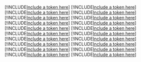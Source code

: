 [!INCLUDE[Include a token here](refs1531273921566/r1.md)]
[!INCLUDE[Include a token here](refs1531273921566/r2.md)]
[!INCLUDE[Include a token here](refs1531273921566/r3.md)]
[!INCLUDE[Include a token here](refs1531273921566/r4.md)]
[!INCLUDE[Include a token here](refs1531273921566/r5.md)]
[!INCLUDE[Include a token here](refs1531273921566/r6.md)]
[!INCLUDE[Include a token here](refs1531273921566/r7.md)]
[!INCLUDE[Include a token here](refs1531273921566/r8.md)]
[!INCLUDE[Include a token here](refs1531273921566/r9.md)]
[!INCLUDE[Include a token here](refs1531273921566/r10.md)]
[!INCLUDE[Include a token here](refs1531273921566/r11.md)]
[!INCLUDE[Include a token here](refs1531273921566/r12.md)]
[!INCLUDE[Include a token here](refs1531273921566/r13.md)]
[!INCLUDE[Include a token here](refs1531273921566/r14.md)]
[!INCLUDE[Include a token here](refs1531273921566/r15.md)]
[!INCLUDE[Include a token here](refs1531273921566/r16.md)]
[!INCLUDE[Include a token here](refs1531273921566/r17.md)]
[!INCLUDE[Include a token here](refs1531273921566/r18.md)]
[!INCLUDE[Include a token here](refs1531273921566/r19.md)]
[!INCLUDE[Include a token here](refs1531273921566/r20.md)]